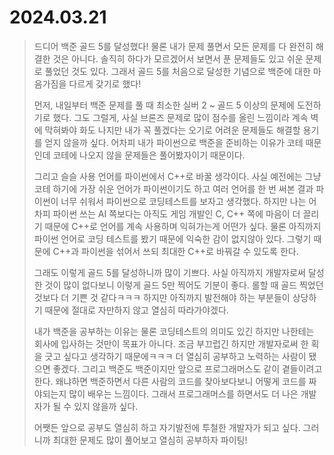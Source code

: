 # 2024.03.21
> 드디어 백준 골드 5를 달성했다!
> 물론 내가 문제 풀면서 모든 문제를 다 완전히 해결한 것은 아니다.
> 솔직히 하다가 모르겠어서 보면서 푼 문제들도 있고 쉬운 문제로 풀었던 것도 있다.
> 그래서 골드 5를 처음으로 달성한 기념으로 백준에 대한 마음가짐을 다르게 갖기로 했다!
>
> 먼저, 내일부터 백준 문제를 풀 때 최소한 실버 2 ~ 골드 5 이상의 문제에 도전하기로 했다.
> 그도 그럴게, 사실 브론즈 문제로 많이 점수를 올린 느낌이라 계속 벽에 막혀봐야 화도 나지만 내가 꼭 풀겠다는 오기로 어려운 문제들도 해결할 용기를 얻지 않을까 싶다.
> 어차피 내가 파이썬으로 백준을 준비하는 이유가 코테 때문인데 코테에 나오지 않을 문제들은 풀어봤자이기 때문이다.
>
> 그리고 슬슬 사용 언어를 파이썬에서 C++로 바꿀 생각이다.
> 사실 예전에는 그냥 코테 하기에 가장 쉬운 언어가 파이썬이기도 하고 여러 언어를 한 번 써본 결과 파이썬이 너무 쉬워서 파이썬으로 코딩테스트를 보자고 생각했다.
> 하지만 나는 어차피 파이썬 쓰는 AI 쪽보다는 아직도 게임 개발인 C, C++ 쪽에 마음이 더 끌리기 때문에 C++로 언어를 계속 사용하며 익혀가는게 어떤가 싶다.
> 물론 아직까지 파이썬 언어로 코딩 테스트를 봤기 때문에 익숙한 감이 없지않아 있다.
> 그렇기 때문에 C++과 파이썬을 섞어서 쓰되 최대한 C++로 바꿔갈 수 있도록 한다.
>
> 그래도 이렇게 골드 5를 달성하니까 많이 기쁘다.
> 사실 아직까지 개발자로써 달성한 것이 많이 없다보니 이렇게 골드 5만 찍어도 기분이 좋다.
> 롤할 때 골드 찍었던 것보다 더 기쁜 것 같다ㅋㅋㅋ
> 하지만 아직까지 발전해야 하는 부분들이 상당하기 때문에 절대로 자만하지 않고 열심히 따라가야겠다.
>
> 내가 백준을 공부하는 이유는 물론 코딩테스트의 의미도 있긴 하지만 나한테는 회사에 입사하는 것만이 목표가 아니다.
> 조금 부끄럽긴 하지만 개발자로써 한 획을 긋고 싶다고 생각하기 때문에ㅋㅋㅋ 더 열심히 공부하고 노력하는 사람이 됐으면 좋겠다.
> 그리고 백준도 백준이지만 앞으로 프로그래머스도 같이 곁들이려고 한다.
> 왜냐하면 백준하면서 다른 사람의 코드를 찾아보다보니 어떻게 코드를 짜야되는지 많이 배우는 느낌이다.
> 그래서 프로그래머스를 하면서도 더 나은 개발자가 될 수 있지 않을까 싶다.
>
> 어쨋든 앞으로 공부도 열심히 하고 자기발전에 투철한 개발자가 되고 싶다.
> 그러니까 최대한 문제도 많이 풀어보고 열심히 공부하자 파이팅!
